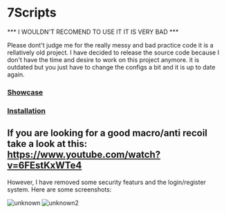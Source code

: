 # 7Scripts

*** I WOULDN'T RECOMEND TO USE IT IT IS VERY BAD ***

Please dont't judge me for the really messy and bad practice code it is a rellatively old project.
I have decided to release the source code because I don't have the time and desire to work on this project anymore.
it is outdated but you just have to change the configs a bit and it is up to date again.

### [Showcase](https://www.youtube.com/watch?v=ppVOJYxDBLs)
### [Installation](https://www.youtube.com/watch?v=jO7OZ1TQpnI)

## If you are looking for a good macro/anti recoil take a look at this: https://www.youtube.com/watch?v=6FEstKxWTe4

However, I have removed some security featurs and the login/register system.
Here are some screenshots:

![unknown](https://user-images.githubusercontent.com/102999825/166521202-363354b2-b10f-4bba-bac2-2f0661cd9277.png)
![unknown2](https://user-images.githubusercontent.com/102999825/166521217-3d12c753-288b-43a1-8f60-8943c22785dc.png)
